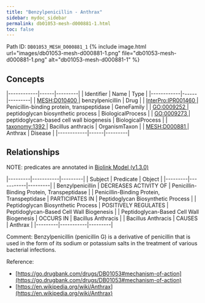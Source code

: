 ```yaml
---
title: "Benzylpenicillin - Anthrax"
sidebar: mydoc_sidebar
permalink: db01053-mesh-d000881-1.html
toc: false 
---
```



Path ID: `DB01053_MESH_D000881_1`
{% include image.html url="images/db01053-mesh-d000881-1.png" file="db01053-mesh-d000881-1.png" alt="db01053-mesh-d000881-1" %}

## Concepts

|------------|------|---------|
| Identifier | Name | Type    |
|------------|------|---------|
| <a href="https://identifiers.org/MESH:D010400">MESH:D010400 </a> | benzylpenicillin | Drug |
| <a href="https://identifiers.org/InterPro:IPR001460">InterPro:IPR001460 </a> | Penicillin-binding protein, transpeptidase | GeneFamily |
| <a href="https://identifiers.org/GO:0009252">GO:0009252 </a> | peptidoglycan biosynthetic process | BiologicalProcess |
| <a href="https://identifiers.org/GO:0009273">GO:0009273 </a> | peptidoglycan-based cell wall biogenesis | BiologicalProcess |
| <a href="https://identifiers.org/taxonomy:1392">taxonomy:1392 </a> | Bacillus anthracis | OrganismTaxon |
| <a href="https://identifiers.org/MESH:D000881">MESH:D000881 </a> | Anthrax | Disease |
|------------|------|---------|

## Relationships


NOTE: predicates are annotated in <a href="https://github.com/biolink/biolink-model/releases/tag/v1.3.0">Biolink Model (v1.3.0)</a>

|---------|-----------|---------|
| Subject | Predicate | Object  |
|---------|-----------|---------|
| Benzylpenicillin | DECREASES ACTIVITY OF | Penicillin-Binding Protein, Transpeptidase |
| Penicillin-Binding Protein, Transpeptidase | PARTICIPATES IN | Peptidoglycan Biosynthetic Process |
| Peptidoglycan Biosynthetic Process | POSITIVELY REGULATES | Peptidoglycan-Based Cell Wall Biogenesis |
| Peptidoglycan-Based Cell Wall Biogenesis | OCCURS IN | Bacillus Anthracis |
| Bacillus Anthracis | CAUSES | Anthrax |
|---------|-----------|---------|

Comment: Benzylpenicillin (penicillin G) is a derivative of penicillin that is used in the form of its sodium or potassium salts in the treatment of various bacterial infections.

Reference: 
  - [https://go.drugbank.com/drugs/DB01053#mechanism-of-action](https://go.drugbank.com/drugs/DB01053#mechanism-of-action)
  - [https://en.wikipedia.org/wiki/Anthrax](https://en.wikipedia.org/wiki/Anthrax)

